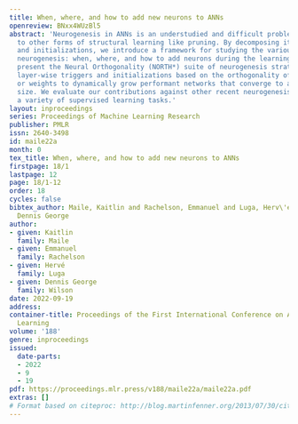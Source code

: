 ```yaml
---
title: When, where, and how to add new neurons to ANNs
openreview: BNxx4WUzBl5
abstract: 'Neurogenesis in ANNs is an understudied and difficult problem, even compared
  to other forms of structural learning like pruning. By decomposing it into triggers
  and initializations, we introduce a framework for studying the various facets of
  neurogenesis: when, where, and how to add neurons during the learning process. We
  present the Neural Orthogonality (NORTH*) suite of neurogenesis strategies, combining
  layer-wise triggers and initializations based on the orthogonality of activations
  or weights to dynamically grow performant networks that converge to an efficient
  size. We evaluate our contributions against other recent neurogenesis works across
  a variety of supervised learning tasks.'
layout: inproceedings
series: Proceedings of Machine Learning Research
publisher: PMLR
issn: 2640-3498
id: maile22a
month: 0
tex_title: When, where, and how to add new neurons to ANNs
firstpage: 18/1
lastpage: 12
page: 18/1-12
order: 18
cycles: false
bibtex_author: Maile, Kaitlin and Rachelson, Emmanuel and Luga, Herv\'e and Wilson,
  Dennis George
author:
- given: Kaitlin
  family: Maile
- given: Emmanuel
  family: Rachelson
- given: Hervé
  family: Luga
- given: Dennis George
  family: Wilson
date: 2022-09-19
address:
container-title: Proceedings of the First International Conference on Automated Machine
  Learning
volume: '188'
genre: inproceedings
issued:
  date-parts:
  - 2022
  - 9
  - 19
pdf: https://proceedings.mlr.press/v188/maile22a/maile22a.pdf
extras: []
# Format based on citeproc: http://blog.martinfenner.org/2013/07/30/citeproc-yaml-for-bibliographies/
---
```

